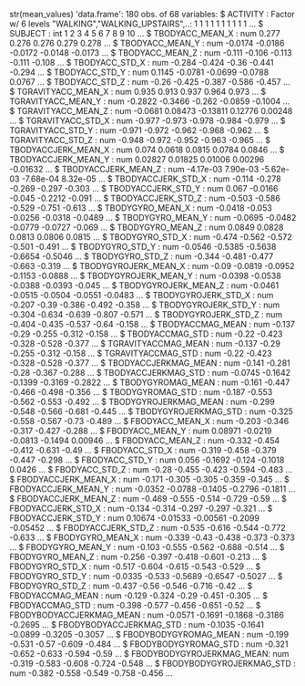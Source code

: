 
str(mean_values)
'data.frame':	180 obs. of  68 variables:
 $ ACTIVITY                 : Factor w/ 6 levels "WALKING","WALKING_UPSTAIRS",..: 1 1 1 1 1 1 1 1 1 1 ...
 $ SUBJECT                  : int  1 2 3 4 5 6 7 8 9 10 ...
 $ TBODYACC_MEAN_X          : num  0.277 0.276 0.276 0.279 0.278 ...
 $ TBODYACC_MEAN_Y          : num  -0.0174 -0.0186 -0.0172 -0.0148 -0.0173 ...
 $ TBODYACC_MEAN_Z          : num  -0.111 -0.106 -0.113 -0.111 -0.108 ...
 $ TBODYACC_STD_X           : num  -0.284 -0.424 -0.36 -0.441 -0.294 ...
 $ TBODYACC_STD_Y           : num  0.1145 -0.0781 -0.0699 -0.0788 0.0767 ...
 $ TBODYACC_STD_Z           : num  -0.26 -0.425 -0.387 -0.586 -0.457 ...
 $ TGRAVITYACC_MEAN_X       : num  0.935 0.913 0.937 0.964 0.973 ...
 $ TGRAVITYACC_MEAN_Y       : num  -0.2822 -0.3466 -0.262 -0.0859 -0.1004 ...
 $ TGRAVITYACC_MEAN_Z       : num  -0.0681 0.08473 -0.13811 0.12776 0.00248 ...
 $ TGRAVITYACC_STD_X        : num  -0.977 -0.973 -0.978 -0.984 -0.979 ...
 $ TGRAVITYACC_STD_Y        : num  -0.971 -0.972 -0.962 -0.968 -0.962 ...
 $ TGRAVITYACC_STD_Z        : num  -0.948 -0.972 -0.952 -0.963 -0.965 ...
 $ TBODYACCJERK_MEAN_X      : num  0.074 0.0618 0.0815 0.0784 0.0846 ...
 $ TBODYACCJERK_MEAN_Y      : num  0.02827 0.01825 0.01006 0.00296 -0.01632 ...
 $ TBODYACCJERK_MEAN_Z      : num  -4.17e-03 7.90e-03 -5.62e-03 -7.68e-04 8.32e-05 ...
 $ TBODYACCJERK_STD_X       : num  -0.114 -0.278 -0.269 -0.297 -0.303 ...
 $ TBODYACCJERK_STD_Y       : num  0.067 -0.0166 -0.045 -0.2212 -0.091 ...
 $ TBODYACCJERK_STD_Z       : num  -0.503 -0.586 -0.529 -0.751 -0.613 ...
 $ TBODYGYRO_MEAN_X         : num  -0.0418 -0.053 -0.0256 -0.0318 -0.0489 ...
 $ TBODYGYRO_MEAN_Y         : num  -0.0695 -0.0482 -0.0779 -0.0727 -0.069 ...
 $ TBODYGYRO_MEAN_Z         : num  0.0849 0.0828 0.0813 0.0806 0.0815 ...
 $ TBODYGYRO_STD_X          : num  -0.474 -0.562 -0.572 -0.501 -0.491 ...
 $ TBODYGYRO_STD_Y          : num  -0.0546 -0.5385 -0.5638 -0.6654 -0.5046 ...
 $ TBODYGYRO_STD_Z          : num  -0.344 -0.481 -0.477 -0.663 -0.319 ...
 $ TBODYGYROJERK_MEAN_X     : num  -0.09 -0.0819 -0.0952 -0.1153 -0.0888 ...
 $ TBODYGYROJERK_MEAN_Y     : num  -0.0398 -0.0538 -0.0388 -0.0393 -0.045 ...
 $ TBODYGYROJERK_MEAN_Z     : num  -0.0461 -0.0515 -0.0504 -0.0551 -0.0483 ...
 $ TBODYGYROJERK_STD_X      : num  -0.207 -0.39 -0.386 -0.492 -0.358 ...
 $ TBODYGYROJERK_STD_Y      : num  -0.304 -0.634 -0.639 -0.807 -0.571 ...
 $ TBODYGYROJERK_STD_Z      : num  -0.404 -0.435 -0.537 -0.64 -0.158 ...
 $ TBODYACCMAG_MEAN         : num  -0.137 -0.29 -0.255 -0.312 -0.158 ...
 $ TBODYACCMAG_STD          : num  -0.22 -0.423 -0.328 -0.528 -0.377 ...
 $ TGRAVITYACCMAG_MEAN      : num  -0.137 -0.29 -0.255 -0.312 -0.158 ...
 $ TGRAVITYACCMAG_STD       : num  -0.22 -0.423 -0.328 -0.528 -0.377 ...
 $ TBODYACCJERKMAG_MEAN     : num  -0.141 -0.281 -0.28 -0.367 -0.288 ...
 $ TBODYACCJERKMAG_STD      : num  -0.0745 -0.1642 -0.1399 -0.3169 -0.2822 ...
 $ TBODYGYROMAG_MEAN        : num  -0.161 -0.447 -0.466 -0.498 -0.356 ...
 $ TBODYGYROMAG_STD         : num  -0.187 -0.553 -0.562 -0.553 -0.492 ...
 $ TBODYGYROJERKMAG_MEAN    : num  -0.299 -0.548 -0.566 -0.681 -0.445 ...
 $ TBODYGYROJERKMAG_STD     : num  -0.325 -0.558 -0.567 -0.73 -0.489 ...
 $ FBODYACC_MEAN_X          : num  -0.203 -0.346 -0.317 -0.427 -0.288 ...
 $ FBODYACC_MEAN_Y          : num  0.08971 -0.0219 -0.0813 -0.1494 0.00946 ...
 $ FBODYACC_MEAN_Z          : num  -0.332 -0.454 -0.412 -0.631 -0.49 ...
 $ FBODYACC_STD_X           : num  -0.319 -0.458 -0.379 -0.447 -0.298 ...
 $ FBODYACC_STD_Y           : num  0.056 -0.1692 -0.124 -0.1018 0.0426 ...
 $ FBODYACC_STD_Z           : num  -0.28 -0.455 -0.423 -0.594 -0.483 ...
 $ FBODYACCJERK_MEAN_X      : num  -0.171 -0.305 -0.305 -0.359 -0.345 ...
 $ FBODYACCJERK_MEAN_Y      : num  -0.0352 -0.0788 -0.1405 -0.2796 -0.1811 ...
 $ FBODYACCJERK_MEAN_Z      : num  -0.469 -0.555 -0.514 -0.729 -0.59 ...
 $ FBODYACCJERK_STD_X       : num  -0.134 -0.314 -0.297 -0.297 -0.321 ...
 $ FBODYACCJERK_STD_Y       : num  0.10674 -0.01533 -0.00561 -0.2099 -0.05452 ...
 $ FBODYACCJERK_STD_Z       : num  -0.535 -0.616 -0.544 -0.772 -0.633 ...
 $ FBODYGYRO_MEAN_X         : num  -0.339 -0.43 -0.438 -0.373 -0.373 ...
 $ FBODYGYRO_MEAN_Y         : num  -0.103 -0.555 -0.562 -0.688 -0.514 ...
 $ FBODYGYRO_MEAN_Z         : num  -0.256 -0.397 -0.418 -0.601 -0.213 ...
 $ FBODYGYRO_STD_X          : num  -0.517 -0.604 -0.615 -0.543 -0.529 ...
 $ FBODYGYRO_STD_Y          : num  -0.0335 -0.533 -0.5689 -0.6547 -0.5027 ...
 $ FBODYGYRO_STD_Z          : num  -0.437 -0.56 -0.546 -0.716 -0.42 ...
 $ FBODYACCMAG_MEAN         : num  -0.129 -0.324 -0.29 -0.451 -0.305 ...
 $ FBODYACCMAG_STD          : num  -0.398 -0.577 -0.456 -0.651 -0.52 ...
 $ FBODYBODYACCJERKMAG_MEAN : num  -0.0571 -0.1691 -0.1868 -0.3186 -0.2695 ...
 $ FBODYBODYACCJERKMAG_STD  : num  -0.1035 -0.1641 -0.0899 -0.3205 -0.3057 ...
 $ FBODYBODYGYROMAG_MEAN    : num  -0.199 -0.531 -0.57 -0.609 -0.484 ...
 $ FBODYBODYGYROMAG_STD     : num  -0.321 -0.652 -0.633 -0.594 -0.59 ...
 $ FBODYBODYGYROJERKMAG_MEAN: num  -0.319 -0.583 -0.608 -0.724 -0.548 ...
 $ FBODYBODYGYROJERKMAG_STD : num  -0.382 -0.558 -0.549 -0.758 -0.456 ...